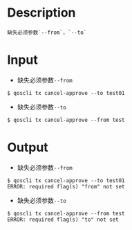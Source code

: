 # Description
```
缺失必须参数`--from`，`--to`
```
# Input
- 缺失必须参数`--from`
```
$ qoscli tx cancel-approve --to test01
```
- 缺失必须参数`--to`
```
$ qoscli tx cancel-approve --from test
```
# Output
- 缺失必须参数`--from`
```
$ qoscli tx cancel-approve --to test01
ERROR: required flag(s) "from" not set
```
- 缺失必须参数`--to`
```
$ qoscli tx cancel-approve --from test
ERROR: required flag(s) "to" not set
```